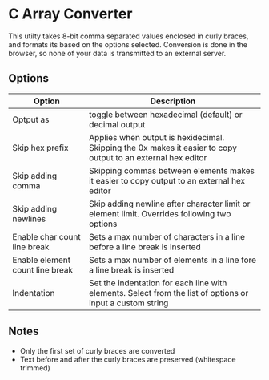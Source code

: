 # C Array Converter

This utilty takes 8-bit comma separated values enclosed in curly braces, and formats its based on the options selected. Conversion is done in the browser, so none of your data is transmitted to an external server.

## Options
| Option | Description |
| - | - |
| Optput as | toggle between hexadecimal (default) or decimal output |
| Skip hex prefix | Applies when output is hexidecimal. Skipping the 0x makes it easier to copy output to an external hex editor |
| Skip adding comma | Skipping commas between elements makes it easier to copy output to an external hex editor |
| Skip adding newlines | Skip adding newline after character limit or element limit. Overrides following two options |
| Enable char count line break | Sets a max number of characters in a line before a line break is inserted |
| Enable element count line break | Sets a max number of elements in a line fore a line break is inserted |
| Indentation | Set the indentation for each line with elements. Select from the list of options or input a custom string |

## Notes
- Only the first set of curly braces are converted
- Text before and after the curly braces are preserved (whitespace trimmed)
